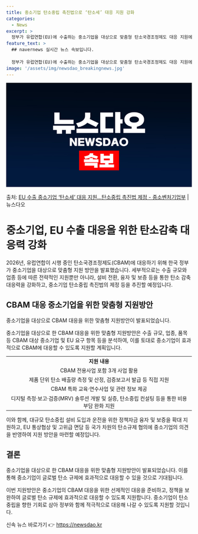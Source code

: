 ```yaml
---
title: 중소기업 탄소중립 촉진법으로 ‘탄소세’ 대응 지원 강화
categories:
  - News
excerpt: >
  정부가 유럽연합(EU)에 수출하는 중소기업을 대상으로 맞춤형 탄소국경조정제도 대응 지원에 나선다. 이를 위해…
feature_text: >
  ## navernews 실시간 뉴스 속보입니다.

  정부가 유럽연합(EU)에 수출하는 중소기업을 대상으로 맞춤형 탄소국경조정제도 대응 지원에 나선다. 이를 위해…
image: '/assets/img/newsdao_breakingnews.jpg'
---
```


![뉴스다오 속보](/assets/img/newsdao_breakingnews.jpg)

<p>출처: <a href="https://newsdao.kr/3869" rel="dofollow">EU 수출 중소기업 ‘탄소세’ 대응 지원…탄소중립 촉진법 제정 - 중소벤처기업부</a> | 뉴스다오</p>

<h1>중소기업, EU 수출 대응을 위한 탄소감축 대응력 강화</h1>

2026년, 유럽연합이 시행 중인 탄소국경조정제도(CBAM)에 대응하기 위해 한국 정부가 중소기업을 대상으로 맞춤형 지원 방안을 발표했습니다. 세부적으로는 수출 규모와 업종 등에 따른 전략적인 지원뿐만 아니라, 설비 전환, 융자 및 보증 등을 통한 탄소 감축 대응력을 강화하고, 중소기업 탄소중립 촉진법의 제정 등을 추진할 예정입니다.

<h2>CBAM 대응 중소기업을 위한 맞춤형 지원방안</h2>
<p data-ke-size="size16">중소기업을 대상으로 CBAM 대응을 위한 맞춤형 지원방안이 발표되었습니다.</p>

중소기업을 대상으로 한 CBAM 대응을 위한 맞춤형 지원방안은 수출 규모, 업종, 품목 등 CBAM 대상 중소기업 및 EU 요구 항목 등을 분석하여, 이를 토대로 중소기업이 효과적으로 CBAM에 대응할 수 있도록 지원할 계획입니다.

<table>
  <tr>
    <td style="text-align: center; height: 17px;"><b>지원 내용</b></td>
  </tr>
  <tr>
    <td style="text-align: center; height: 17px;">CBAM 전용사업 포함 3개 사업 활용</td>
  </tr>
  <tr>
    <td style="text-align: center; height: 17px;">제품 단위 탄소 배출량 측정 및 산정, 검증보고서 발급 등 직접 지원</td>
  </tr>
  <tr>
    <td style="text-align: center; height: 17px;">CBAM 특화 교육·연수사업 및 관련 정보 제공</td>
  </tr>
  <tr>
    <td style="text-align: center; height: 17px;">디지털 측정·보고·검증(MRV) 솔루션 개발 및 실증, 탄소중립 컨설팅 등을 통한 비용 부담 완화 지원</td>
  </tr>
</table>

이와 함께, 대규모 탄소중립 설비 도입과 운전을 위한 정책자금 융자 및 보증을 확대 지원하고, EU 통상협상 및 고위급 면담 등 국가 차원의 탄소규제 협의에 중소기업의 의견을 반영하여 지원 방안을 마련할 예정입니다.

<h2>결론</h2>
<p data-ke-size="size16">중소기업을 대상으로 한 CBAM 대응을 위한 맞춤형 지원방안이 발표되었습니다. 이를 통해 중소기업이 글로벌 탄소 규제에 효과적으로 대응할 수 있을 것으로 기대됩니다.</p>

이번 지원방안은 중소기업의 CBAM 대응을 위한 선제적인 대응을 준비하고, 정책을 보완하여 글로벌 탄소 규제에 효과적으로 대응할 수 있도록 지원합니다. 중소기업이 탄소중립을 향한 기회로 삼아 정부와 함께 적극적으로 대응해 나갈 수 있도록 지원할 것입니다. 

신속 뉴스 바로가기 👉 <a href="https://newsdao.kr" rel="dofollow">https://newsdao.kr</a>


